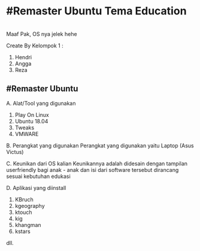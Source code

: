 <h1>#Remaster Ubuntu Tema Education</h1><br>
Maaf Pak, OS nya jelek hehe

Create By Kelompok 1 :
1. Hendri
2. Angga
3. Reza

<h2>#Remaster Ubuntu</h2>

A. Alat/Tool yang digunakan
1.	Play On Linux
2.	Ubuntu 18.04
3.	Tweaks
4.	VMWARE

B.	Perangkat yang digunakan
Perangkat yang digunakan yaitu Laptop (Asus Victus)

C.	Keunikan dari OS kalian
Keunikannya adalah didesain dengan tampilan userfriendly bagi anak - anak dan isi dari software tersebut dirancang sesuai kebutuhan edukasi

D.	Aplikasi yang diinstall
1.	 KBruch
2.	kgeography
3.	ktouch
4.	kig
5.	khangman
6.	kstars

dll.
